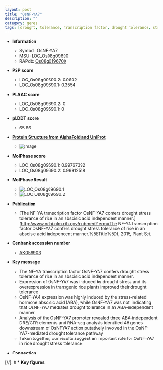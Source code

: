 ```yaml
---
layout: post
title: "OsNF-YA7"
description: ""
category: genes
tags: [drought, tolerance, transcription factor, drought tolerance, stress, drought stress, drought stress , abscisic acid, stress tolerance]
---
```


* **Information**  
    + Symbol: OsNF-YA7  
    + MSU: [LOC_Os08g09690](http://rice.plantbiology.msu.edu/cgi-bin/ORF_infopage.cgi?orf=LOC_Os08g09690)  
    + RAPdb: [Os08g0196700](http://rapdb.dna.affrc.go.jp/viewer/gbrowse_details/irgsp1?name=Os08g0196700)  

* **PSP score**  
    + LOC_Os08g09690.2: 0.0602 
    + LOC_Os08g09690.1: 0.3554 

* **PLAAC score**  
    + LOC_Os08g09690.2: 0 
    + LOC_Os08g09690.1: 0 

* **pLDDT score**
    + 65.86

* **[Protein Structure from AlphaFold and UniProt](https://www.uniprot.org/uniprotkb/Q6Z065/entry#structure)**
    + ![image](https://ricepsp.github.io/images/Q6/AF-Q6Z065-F1.png)

* **MolPhase score**
    + LOC_Os08g09690.1: 0.99767392
    + LOC_Os08g09690.2: 0.99912518

* **MolPhase Result**
    + ![LOC_Os08g09690.1](https://304243504.github.io/Pictures/LOC_Os08g/LOC_Os08g09690.1.png)
    + ![LOC_Os08g09690.2](https://304243504.github.io/Pictures/LOC_Os08g/LOC_Os08g09690.2.png)

* **Publication**  
    + [The NF-YA transcription factor OsNF-YA7 confers drought stress tolerance of rice in an abscisic acid independent manner.](http://www.ncbi.nlm.nih.gov/pubmed?term=The NF-YA transcription factor OsNF-YA7 confers drought stress tolerance of rice in an abscisic acid independent manner.%5BTitle%5D), 2015, Plant Sci.

* **Genbank accession number**  
    + [AK059903](http://www.ncbi.nlm.nih.gov/nuccore/AK059903)

* **Key message**  
    + The NF-YA transcription factor OsNF-YA7 confers drought stress tolerance of rice in an abscisic acid independent manner.
    + Expression of OsNF-YA7 was induced by drought stress and its overexpression in transgenic rice plants improved their drought tolerance
    + OsNF-YA4 expression was highly induced by the stress-related hormone abscisic acid (ABA), while OsNF-YA7 was not, indicating that OsNF-YA7 mediates drought tolerance in an ABA-independent manner
    + Analysis of the OsNF-YA7 promoter revealed three ABA-independent DRE/CTR elements and RNA-seq analysis identified 48 genes downstream of OsNFYA7 action putatively involved in the OsNF-YA7-mediated drought tolerance pathway
    + Taken together, our results suggest an important role for OsNF-YA7 in rice drought stress tolerance

* **Connection**  

[//]: # * **Key figures**  


